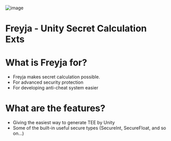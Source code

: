 ![image](https://user-images.githubusercontent.com/49869282/121022872-b72fe000-c7dd-11eb-859a-ef23d362cafc.png)
# Freyja - Unity Secret Calculation Exts

# What is Freyja for?
- Freyja makes secret calculation possible.
- For advanced security protection
- For developing anti-cheat system easier

# What are the features?
- Giving the easiest way to generate TEE by Unity
- Some of the built-in useful secure types (SecureInt, SecureFloat, and so on...)
